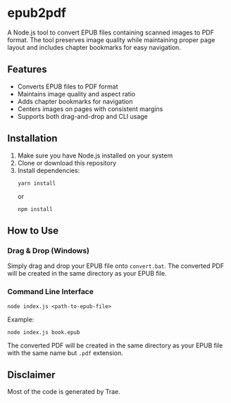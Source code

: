 # epub2pdf

A Node.js tool to convert EPUB files containing scanned images to PDF format. The tool preserves image quality while maintaining proper page layout and includes chapter bookmarks for easy navigation.

## Features

- Converts EPUB files to PDF format
- Maintains image quality and aspect ratio
- Adds chapter bookmarks for navigation
- Centers images on pages with consistent margins
- Supports both drag-and-drop and CLI usage

## Installation

1. Make sure you have Node.js installed on your system
2. Clone or download this repository
3. Install dependencies:
   ```
   yarn install
   ```
   or
   ```
   npm install
   ```

## How to Use

### Drag & Drop (Windows)

Simply drag and drop your EPUB file onto `convert.bat`. The converted PDF will be created in the same directory as your EPUB file.

### Command Line Interface

```
node index.js <path-to-epub-file>
```

Example:
```
node index.js book.epub
```

The converted PDF will be created in the same directory as your EPUB file with the same name but `.pdf` extension.

## Disclaimer

Most of the code is generated by Trae.

